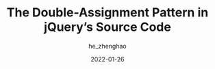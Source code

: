 ---
author: he_zhenghao
date: 2022-01-26
permalink: false
tags:
  - jquery
  - javascript
target_url: https://www.zhenghao.io/posts/double-assignment
title: The Double-Assignment Pattern in jQuery’s Source Code
---